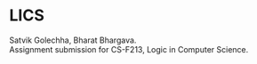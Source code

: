 # LICS
Satvik Golechha, Bharat Bhargava.   
Assignment submission for CS-F213, Logic in Computer Science. 
